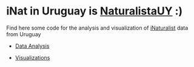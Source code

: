 # iNat in Uruguay is [NaturalistaUY](https://www.naturalista.uy) :)
Find here some code for the analysis and visualization of [iNaturalist](https://inaturalist.org) data from Uruguay

- [Data Analysis](/Data_Analysis)

- [Visualizations](/Visualizations)
